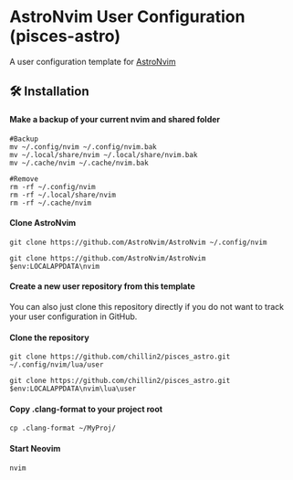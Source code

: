 # AstroNvim User Configuration (pisces-astro)

A user configuration template for [AstroNvim](https://github.com/AstroNvim/AstroNvim)

## 🛠️ Installation

#### Make a backup of your current nvim and shared folder

```shell
#Backup
mv ~/.config/nvim ~/.config/nvim.bak
mv ~/.local/share/nvim ~/.local/share/nvim.bak
mv ~/.cache/nvim ~/.cache/nvim.bak

#Remove
rm -rf ~/.config/nvim
rm -rf ~/.local/share/nvim
rm -rf ~/.cache/nvim
```

#### Clone AstroNvim

```shell
git clone https://github.com/AstroNvim/AstroNvim ~/.config/nvim

git clone https://github.com/AstroNvim/AstroNvim $env:LOCALAPPDATA\nvim
```

#### Create a new user repository from this template

You can also just clone this repository directly if you do not want to track your user configuration in GitHub.

#### Clone the repository

```shell
git clone https://github.com/chillin2/pisces_astro.git ~/.config/nvim/lua/user

git clone https://github.com/chillin2/pisces_astro.git $env:LOCALAPPDATA\nvim\lua\user
```

#### Copy .clang-format to your project root

```shell
cp .clang-format ~/MyProj/
```

#### Start Neovim

```shell
nvim
```
